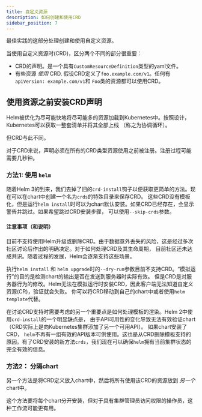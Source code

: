 ```yaml
---
title: 自定义资源
description: 如何创建和使用CRD
sidebar_position: 7
---
```


最佳实践的这部分处理创建和使用自定义资源。

当使用自定义资源时(CRD)，区分两个不同的部分很重要：

- CRD的声明。是一个具有`CustomResourceDefinition`类型的yaml文件。
- 有些资源 _使用_ CRD. 假设CRD定义了`foo.example.com/v1`。任何有`apiVersion: example.com/v1`和
  `Foo`类的资源都可以使用CRD。

## 使用资源之前安装CRD声明

Helm被优化为尽可能快地将尽可能多的资源加载到Kubernetes中。按照设计，Kubernetes可以获取一整套清单并将其全部上线
（称之为协调循环）。

但CRD与此不同。

对于CRD来说，声明必须在所有的CRD类型资源使用之前被注册。注册过程可能需要几秒钟。

### 方法1: 使用 `helm`

随着Helm 3的到来，我们去掉了旧的`crd-install`钩子以便获取更简单的方法。现在可以在chart中创建一个名为`crds`的特殊目录来保存CRD。
这些CRD没有模板化，但是运行`helm install`时可以为chart默认安装。如果CRD已经存在，会显示警告并跳过。如果希望跳过CRD安装步骤，
可以使用`--skip-crds`参数。

#### 注意事项（和说明）

目前不支持使用Helm升级或删除CRD。由于数据意外丢失的风险，这是经过多次社区讨论后作出的明确决定。对于如何处理CRD及其生命周期，
目前社区还未达成共识。随着过程的发展，Helm会逐渐支持这些场景。

执行`helm install` 和 `helm upgrade`时的`--dry-run`参数目前不支持CRD。“模拟运行”的目的是检测chart的输出是否在发送到服务器时实际有效。
但是CRD是对服务器行为的修改。Helm无法在模拟运行时安装CRD，因此客户端无法知道自定义资源(CR)，验证就会失败。
你可以将CRD移动到自己的chart中或者使用`helm template`代替。

在讨论CRD支持时需要考虑的另一个重要点是如何处理模板的渲染。Helm 2中使用`crd-install`的一个明显缺点是，
由于API可用性的变化导致无法有效验证chart（CRD实际上是向Kubernetes集群添加了另一个可用API）。 如果chart安装了CRD，
`helm`不再有一组有效的API版本可供使用。这也是从CRD删除模板支持的原因。有了CRD安装的新方法`crds`，我们现在可以确保`helm`拥有当前集群状态的完全有效的信息。

### 方法2： 分隔chart

另一个方法是将CRD定义放入chart中，然后将所有使用该CRD的资源放到 _另一个_ chart中。

这个方法要将每个chart分开安装，但对于具有集群管理员访问权限的操作员，这种工作流可能更有用。

